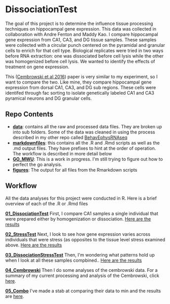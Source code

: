 # DissociationTest

The goal of this project is to determine the influence tissue processing techniques on hippocampal gene expression. This data was collected in collaboration with Andre Fenton and Maddy Kao. I compare hippocampal gene expression from CA1, CA3, and DG tissue samples. These samples were collected with a circular punch centered on the pyramidal and granular cells to enrich for that cell type. Biological replicates were tried in two ways before RNA extraction: one was dissociated before cell lysis while the other was homogenized before cell lysis. We wanted to identify the effects of treatment on gene expression. 

This ([Cembrowski et al 2016](https://elifesciences.org/content/5/e14997#fig1s3)) paper is very similar to my experiment, so I want to compare the two. Like mine, they compare hippocampal gene expression from dorsal CA1, CA3, and DG sub regions. These cells were identifed through fac sorting to isolate genetically labeled CA1 and CA3 pyramical neurons and DG granular cells. 

## Repo Contents
- [**data**]((./data/)): contains all the raw and processed data files. They are broken up into sub folders. Some of the data was cleaned in using the process described in my other repo called [BehavEphysRNAseq](https://github.com/raynamharris/BehavEphyRNAseq)
- [**markdownfiles**](./markdownfiles/): this contains all the .R and .Rmd scripts as well as the .md output files. They have prefixes to hint at the order of operation. The workflow is described in more detail below
- [**GO_MWU**](./GO_MWU/): This is a work in progress. I'm still trying to figure out how to perfect the go analysis.
- [**figures**](./figures/): The output for all files from the Rmarkdown scripts

## Workflow
All the data analyses for this project were conducted in R. Here is a brief overview of each of the .R or .Rmd files

[**01_DissociationTest**](./markdownfiles/01_DissociationTest.md)
First, I compare CA1 samples a single individual that were prepared either by homogenization or dissociation. [Here are the results](./markdownfiles/01_DissociationTest.md)

[**02_StressTest**](./markdownfiles/02_StressTest.md)
Next, I look to see how gene expression varies across individuals that were stress (as opposites to the tissue level stress examined above. [Here are the results](./markdownfiles/02_StressTest.md)

[**03_DissociationStressTest**](./markdownfiles/03_DissociationStressTest.md)
Then, I'm wondering what patterns hold up when I look at all these samples compbined.. [Here are the results](./markdownfiles/03_DissociationStressTest.md)

[**04_Cembrowski**](./markdownfiles/04_Cembrowski.Rmd)
Then I do some analyses of the cembrowski data. For a summary of my current processing and analysis of the Cembrowski, click [here](./markdownfiles/04_Cembrowski.Rmd).

[**05_Combo**](./markdownfiles/05_combo.Rmd)
I've made a stab at comparing their data to min and the results are [here](./markdownfiles/05_combo.Rmd).
